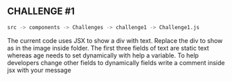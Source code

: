 ## CHALLENGE #1

```bash
src -> components -> Challenges -> challenge1 -> Challenge1.js
```

The current code uses JSX to show a div with text. Replace the div to show as in the image inside folder. The first three fields of text are static text whereas age needs to set dynamically with help a variable. To help developers change other fields to dynamically fields write a comment inside jsx with your message​
